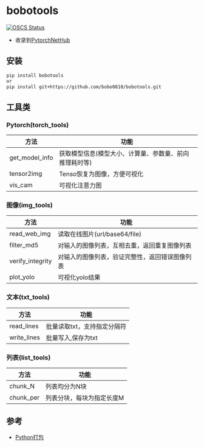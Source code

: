 # bobotools
[![OSCS Status](https://www.oscs1024.com/platform/badge/bobo0810/bobotools.svg?size=small)](https://www.oscs1024.com/project/bobo0810/bobotools?ref=badge_small)
- 收录到[PytorchNetHub](https://github.com/bobo0810/PytorchNetHub)

## 安装

```bash
pip install bobotools
or
pip install git+https://github.com/bobo0810/bobotools.git
```

## 工具类

### Pytorch(torch_tools)
|  方法   | 功能  |
|  ----  | ----  |
| get_model_info  | 获取模型信息(模型大小、计算量、参数量、前向推理耗时等) |
| tensor2img  | Tenso恢复为图像，方便可视化|
| vis_cam  | 可视化注意力图|


### 图像(img_tools)
|  方法   | 功能  |
|  ----  | ----  |
| read_web_img  | 读取在线图片(url/base64/file) |
| filter_md5  | 对输入的图像列表，互相去重，返回重复图像列表|
| verify_integrity  | 对输入的图像列表，验证完整性，返回错误图像列表|
| plot_yolo  | 可视化yolo结果|




### 文本(txt_tools)
|  方法   | 功能  |
|  ----  | ----  |
| read_lines  | 批量读取txt，支持指定分隔符 |
| write_lines  | 批量写入,保存为txt |

### 列表(list_tools)
|  方法   | 功能  |
|  ----  | ----  |
| chunk_N  | 列表均分为N块 |
| chunk_per| 列表分块，每块为指定长度M |


## 参考

- [Python打包](https://www.jianshu.com/p/9a5e7c935273)


